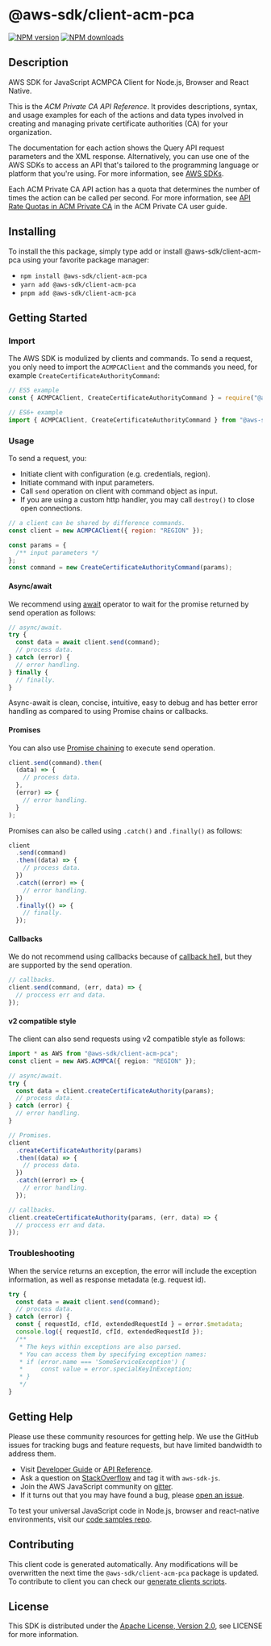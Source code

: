 # @aws-sdk/client-acm-pca

[![NPM version](https://img.shields.io/npm/v/@aws-sdk/client-acm-pca/latest.svg)](https://www.npmjs.com/package/@aws-sdk/client-acm-pca)
[![NPM downloads](https://img.shields.io/npm/dm/@aws-sdk/client-acm-pca.svg)](https://www.npmjs.com/package/@aws-sdk/client-acm-pca)

## Description

AWS SDK for JavaScript ACMPCA Client for Node.js, Browser and React Native.

<note>
<p></p>
</note>
<p>This is the <i>ACM Private CA API Reference</i>. It provides descriptions,
syntax, and usage examples for each of the actions and data types involved in creating
and managing private certificate authorities (CA) for your organization.</p>
<p>The documentation for each action shows the Query API request parameters and the XML
response. Alternatively, you can use one of the AWS SDKs to access an API that's
tailored to the programming language or platform that you're using. For more
information, see <a href="https://aws.amazon.com/tools/#SDKs">AWS
SDKs</a>.</p>
<note>
<p>Each ACM Private CA API action has a quota that determines the number of times the action
can be called per second. For more information, see <a href="https://docs.aws.amazon.com/acm-pca/latest/userguide/PcaLimits.html#PcaLimits-api">API Rate Quotas in ACM Private CA</a>
in the ACM Private CA user guide.</p>
</note>

## Installing

To install the this package, simply type add or install @aws-sdk/client-acm-pca
using your favorite package manager:

- `npm install @aws-sdk/client-acm-pca`
- `yarn add @aws-sdk/client-acm-pca`
- `pnpm add @aws-sdk/client-acm-pca`

## Getting Started

### Import

The AWS SDK is modulized by clients and commands.
To send a request, you only need to import the `ACMPCAClient` and
the commands you need, for example `CreateCertificateAuthorityCommand`:

```js
// ES5 example
const { ACMPCAClient, CreateCertificateAuthorityCommand } = require("@aws-sdk/client-acm-pca");
```

```ts
// ES6+ example
import { ACMPCAClient, CreateCertificateAuthorityCommand } from "@aws-sdk/client-acm-pca";
```

### Usage

To send a request, you:

- Initiate client with configuration (e.g. credentials, region).
- Initiate command with input parameters.
- Call `send` operation on client with command object as input.
- If you are using a custom http handler, you may call `destroy()` to close open connections.

```js
// a client can be shared by difference commands.
const client = new ACMPCAClient({ region: "REGION" });

const params = {
  /** input parameters */
};
const command = new CreateCertificateAuthorityCommand(params);
```

#### Async/await

We recommend using [await](https://developer.mozilla.org/en-US/docs/Web/JavaScript/Reference/Operators/await)
operator to wait for the promise returned by send operation as follows:

```js
// async/await.
try {
  const data = await client.send(command);
  // process data.
} catch (error) {
  // error handling.
} finally {
  // finally.
}
```

Async-await is clean, concise, intuitive, easy to debug and has better error handling
as compared to using Promise chains or callbacks.

#### Promises

You can also use [Promise chaining](https://developer.mozilla.org/en-US/docs/Web/JavaScript/Guide/Using_promises#chaining)
to execute send operation.

```js
client.send(command).then(
  (data) => {
    // process data.
  },
  (error) => {
    // error handling.
  }
);
```

Promises can also be called using `.catch()` and `.finally()` as follows:

```js
client
  .send(command)
  .then((data) => {
    // process data.
  })
  .catch((error) => {
    // error handling.
  })
  .finally(() => {
    // finally.
  });
```

#### Callbacks

We do not recommend using callbacks because of [callback hell](http://callbackhell.com/),
but they are supported by the send operation.

```js
// callbacks.
client.send(command, (err, data) => {
  // proccess err and data.
});
```

#### v2 compatible style

The client can also send requests using v2 compatible style as follows:

```ts
import * as AWS from "@aws-sdk/client-acm-pca";
const client = new AWS.ACMPCA({ region: "REGION" });

// async/await.
try {
  const data = client.createCertificateAuthority(params);
  // process data.
} catch (error) {
  // error handling.
}

// Promises.
client
  .createCertificateAuthority(params)
  .then((data) => {
    // process data.
  })
  .catch((error) => {
    // error handling.
  });

// callbacks.
client.createCertificateAuthority(params, (err, data) => {
  // proccess err and data.
});
```

### Troubleshooting

When the service returns an exception, the error will include the exception information,
as well as response metadata (e.g. request id).

```js
try {
  const data = await client.send(command);
  // process data.
} catch (error) {
  const { requestId, cfId, extendedRequestId } = error.$metadata;
  console.log({ requestId, cfId, extendedRequestId });
  /**
   * The keys within exceptions are also parsed.
   * You can access them by specifying exception names:
   * if (error.name === 'SomeServiceException') {
   *     const value = error.specialKeyInException;
   * }
   */
}
```

## Getting Help

Please use these community resources for getting help.
We use the GitHub issues for tracking bugs and feature requests, but have limited bandwidth to address them.

- Visit [Developer Guide](https://docs.aws.amazon.com/sdk-for-javascript/v3/developer-guide/welcome.html)
  or [API Reference](https://docs.aws.amazon.com/AWSJavaScriptSDK/v3/latest/index.html).
- Ask a question on [StackOverflow](https://stackoverflow.com/questions/tagged/aws-sdk-js) and tag it with `aws-sdk-js`.
- Join the AWS JavaScript community on [gitter](https://gitter.im/aws/aws-sdk-js-v3).
- If it turns out that you may have found a bug, please [open an issue](https://github.com/aws/aws-sdk-js-v3/issues/new/choose).

To test your universal JavaScript code in Node.js, browser and react-native environments,
visit our [code samples repo](https://github.com/aws-samples/aws-sdk-js-tests).

## Contributing

This client code is generated automatically. Any modifications will be overwritten the next time the `@aws-sdk/client-acm-pca` package is updated.
To contribute to client you can check our [generate clients scripts](https://github.com/aws/aws-sdk-js-v3/tree/master/scripts/generate-clients).

## License

This SDK is distributed under the
[Apache License, Version 2.0](http://www.apache.org/licenses/LICENSE-2.0),
see LICENSE for more information.
